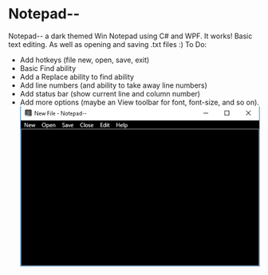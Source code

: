 # Notepad--
Notepad-- a dark themed Win Notepad using C# and WPF.
It works! 
Basic text editing.
As well as opening and saving .txt files :)
 To Do:
 *  Add hotkeys (file new, open, save, exit)
 *  Basic Find ability
 *  Add a Replace ability to find ability
 *  Add line numbers (and ability to take away line numbers)
 *  Add status bar (show current line and column number)
 *  Add more options (maybe an View toolbar for font, font-size, and so on).
![Notepad-- Screen shot](screenshot.PNG)

